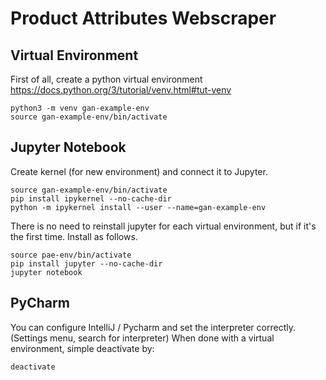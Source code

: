 # Product Attributes Webscraper

## Virtual Environment
First of all, create a python virtual environment<br/>
https://docs.python.org/3/tutorial/venv.html#tut-venv
```
python3 -m venv gan-example-env
source gan-example-env/bin/activate
```

## Jupyter Notebook
Create kernel (for new environment) and connect it to Jupyter. 
```
source gan-example-env/bin/activate
pip install ipykernel --no-cache-dir
python -m ipykernel install --user --name=gan-example-env
```

There is no need to reinstall jupyter for each virtual environment, but if it's the first time.
Install as follows. 
```
source pae-env/bin/activate
pip install jupyter --no-cache-dir
jupyter notebook
```

## PyCharm
You can configure IntelliJ / Pycharm and set the interpreter correctly. (Settings menu, search for interpreter)
When done with a virtual environment, simple deactivate by:
```
deactivate
```
